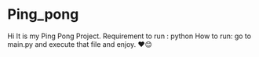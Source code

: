 # Ping_pong
Hi It is my Ping Pong Project.
Requirement to run : python 
How to run: go to main.py and execute that file and enjoy. ❤️😊
